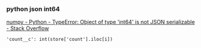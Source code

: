 ###  python json int64


[numpy - Python - TypeError: Object of type 'int64' is not JSON serializable - Stack Overflow](https://stackoverflow.com/questions/50916422/python-typeerror-object-of-type-int64-is-not-json-serializable "numpy - Python - TypeError: Object of type 'int64' is not JSON serializable - Stack Overflow")


 

```
'count__c': int(store['count'].iloc[i])

```
